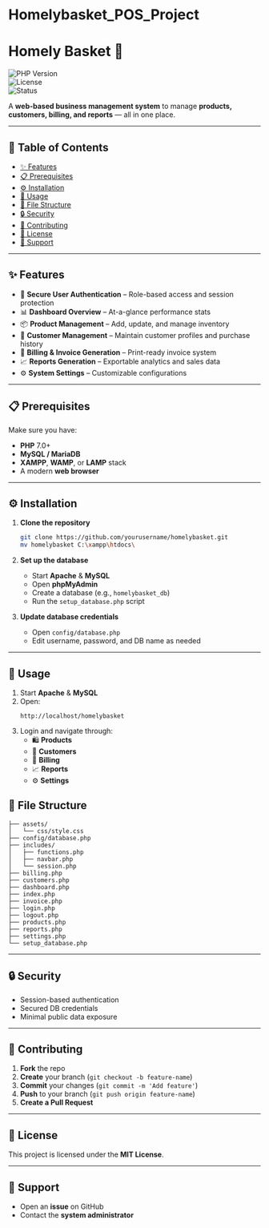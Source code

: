 # Homelybasket_POS_Project
# **Homely Basket** 🛒  

![PHP Version](https://img.shields.io/badge/PHP-7.0%2B-blue)  
![License](https://img.shields.io/badge/License-MIT-green)  
![Status](https://img.shields.io/badge/Status-Active-success)  

A **web-based business management system** to manage **products, customers, billing, and reports** — all in one place.  

---

## 📑 Table of Contents
- [✨ Features](#-features)  
- [📋 Prerequisites](#-prerequisites)  
- [⚙️ Installation](#️-installation)  
- [🚀 Usage](#-usage)  
- [📂 File Structure](#-file-structure)  
- [🔒 Security](#-security)  
- [🤝 Contributing](#-contributing)  
- [📜 License](#-license)  
- [💬 Support](#-support)  

---

## ✨ Features
- 🔐 **Secure User Authentication** – Role-based access and session protection  
- 📊 **Dashboard Overview** – At-a-glance performance stats  
- 📦 **Product Management** – Add, update, and manage inventory  
- 👥 **Customer Management** – Maintain customer profiles and purchase history  
- 🧾 **Billing & Invoice Generation** – Print-ready invoice system  
- 📈 **Reports Generation** – Exportable analytics and sales data  
- ⚙️ **System Settings** – Customizable configurations  

---

## 📋 Prerequisites
Make sure you have:  
- **PHP** 7.0+  
- **MySQL / MariaDB**  
- **XAMPP**, **WAMP**, or **LAMP** stack  
- A modern **web browser**  

---

## ⚙️ Installation
1. **Clone the repository**  
   ```bash
   git clone https://github.com/yourusername/homelybasket.git
   mv homelybasket C:\xampp\htdocs\
   ```

2. **Set up the database**  
   - Start **Apache** & **MySQL**  
   - Open **phpMyAdmin**  
   - Create a database (e.g., `homelybasket_db`)  
   - Run the `setup_database.php` script  

3. **Update database credentials**  
   - Open `config/database.php`  
   - Edit username, password, and DB name as needed  

---

## 🚀 Usage
1. Start **Apache** & **MySQL**  
2. Open:  
   ```
   http://localhost/homelybasket
   ```
3. Login and navigate through:
   - 🛍 **Products**  
   - 👥 **Customers**  
   - 🧾 **Billing**  
   - 📈 **Reports**  
   - ⚙️ **Settings**  

## 📂 File Structure
```
├── assets/
│   └── css/style.css
├── config/database.php
├── includes/
│   ├── functions.php
│   ├── navbar.php
│   └── session.php
├── billing.php
├── customers.php
├── dashboard.php
├── index.php
├── invoice.php
├── login.php
├── logout.php
├── products.php
├── reports.php
├── settings.php
└── setup_database.php
```

---

## 🔒 Security
- Session-based authentication  
- Secured DB credentials  
- Minimal public data exposure  

---

## 🤝 Contributing
1. **Fork** the repo  
2. **Create** your branch (`git checkout -b feature-name`)  
3. **Commit** your changes (`git commit -m 'Add feature'`)  
4. **Push** to your branch (`git push origin feature-name`)  
5. **Create a Pull Request**  

---

## 📜 License
This project is licensed under the **MIT License**.  

---

## 💬 Support
- Open an **issue** on GitHub  
- Contact the **system administrator**  
